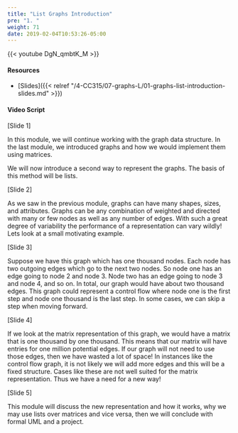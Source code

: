 ```yaml
---
title: "List Graphs Introduction"
pre: "1. "
weight: 71
date: 2019-02-04T10:53:26-05:00
---
```


{{< youtube DgN_qmbtK_M >}}

#### Resources
* [Slides]({{< relref "/4-CC315/07-graphs-L/01-graphs-list-introduction-slides.md" >}})

#### Video Script

[Slide 1]

In this module, we will continue working with the graph data structure. In the last module, we introduced graphs and how we would implement them using matrices. 

We will now introduce a second way to represent the graphs. The basis of this method will be lists.

[Slide 2] 

As we saw in the previous module, graphs can have many shapes, sizes, and attributes. Graphs can be any combination of weighted and directed with many or few nodes as well as any number of edges. With such a great degree of variability the performance of a representation can vary wildly! Lets look at a small motivating example.

[Slide 3]

Suppose we have this graph which has one thousand nodes. Each node has two outgoing edges which go to the next two nodes. So node one has an edge going to node 2 and node 3. Node two has an edge going to node 3 and node 4, and so on. In total, our graph would have about two thousand edges. This graph could represent a control flow where node one is the first step and node one thousand is the last step. In some cases, we can skip a step when moving forward. 

[Slide 4]

If we look at the matrix representation of this graph, we would have a matrix that is one thousand by one thousand. This means that our matrix will have entries for one million potential edges. If our graph will not need to use those edges, then we have wasted a lot of space! In instances like the control flow graph, it is not likely we will add more edges and this will be a fixed structure. Cases like these are not well suited for the matrix representation. Thus we have a need for a new way!

[Slide 5]

This module will discuss the new representation and how it works, why we may use lists over matrices and vice versa, then we will conclude with formal UML and a project. 

